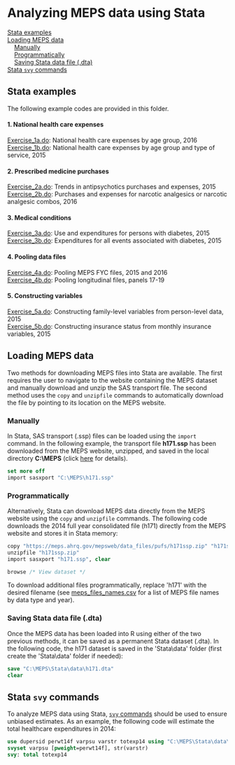 # Analyzing MEPS data using Stata

[Stata examples](#stata-examples)<br>
[Loading MEPS data](#loading-meps-data)<br>
&nbsp; &nbsp; [Manually](#manually)<br>
&nbsp; &nbsp; [Programmatically](#programmatically)<br>
&nbsp; &nbsp; [Saving Stata data file (.dta)](#saving-stata-data-file-dta)<br>
[Stata `svy` commands](#stata-svy-commands)<br>


## Stata examples

The following example codes are provided in this folder.

#### 1. National health care expenses
[Exercise_1a.do](Exercise_1a.do): National health care expenses by age group, 2016
<br>
[Exercise_1b.do](Exercise_1b.do): National health care expenses by age group and type of service, 2015
<br>

#### 2. Prescribed medicine purchases
[Exercise_2a.do](Exercise_2a.do): Trends in antipsychotics purchases and expenses, 2015
<br>
[Exercise_2b.do](Exercise_2b.do): Purchases and expenses for narcotic analgesics or narcotic analgesic combos, 2016

#### 3. Medical conditions
[Exercise_3a.do](Exercise_3a.do): Use and expenditures for persons with diabetes, 2015
<br>
[Exercise_3b.do](Exercise_3b.do): Expenditures for all events associated with diabetes, 2015
<br>

#### 4. Pooling data files
[Exercise_4a.do](Exercise_4a.do): Pooling MEPS FYC files, 2015 and 2016
<br>
[Exercise_4b.do](Exercise_4b.do): Pooling longitudinal files, panels 17-19

#### 5. Constructing variables
[Exercise_5a.do](Exercise_5a.do): Constructing family-level variables from person-level data, 2015
<br>
[Exercise_5b.do](Exercise_5b.do): Constructing insurance status from monthly insurance variables, 2015


## Loading MEPS data

Two methods for downloading MEPS files into Stata are available. The first requires the user to navigate to the website containing the MEPS dataset and manually download and unzip the SAS transport file. The second method uses the `copy` and `unzipfile` commands to automatically download the file by pointing to its location on the MEPS website.

### Manually

In Stata, SAS transport (.ssp) files can be loaded using the `import` command. In the following example, the transport file <b>h171.ssp</b> has been downloaded from the MEPS website, unzipped, and saved in the local directory <b>C:\MEPS</b> (click [here](../README.md#accessing-meps-hc-data) for details).
``` stata
set more off
import sasxport "C:\MEPS\h171.ssp"
```

### Programmatically

Alternatively, Stata can download MEPS data directly from the MEPS website using the `copy` and `unzipfile` commands. The following code downloads the 2014 full year consolidated file (h171) directly from the MEPS website and stores it in Stata memory:

``` stata
copy "https://meps.ahrq.gov/mepsweb/data_files/pufs/h171ssp.zip" "h171ssp.zip"
unzipfile "h171ssp.zip"
import sasxport "h171.ssp", clear

browse /* View dataset */
```
To download additional files programmatically, replace 'h171' with the desired filename (see [meps_files_names.csv](https://github.com/HHS-AHRQ/MEPS/blob/master/Quick_Reference_Guides/meps_file_names.csv) for a list of MEPS file names by data type and year).

### Saving Stata data file (.dta)

Once the MEPS data has been loaded into R using either of the two previous methods, it can be saved as a permanent Stata dataset (.dta). In the following code,  the h171 dataset is saved in the 'Stata\data' folder (first create the 'Stata\data' folder if needed):
``` Stata
save "C:\MEPS\Stata\data\h171.dta"
clear
```

## Stata `svy` commands
To analyze MEPS data using Stata, [`svy` commands](http://www.stata.com/manuals13/svysvyestimation.pdf) should be used to ensure unbiased estimates. As an example, the following code will estimate the total healthcare expenditures in 2014:
``` stata
use dupersid perwt14f varpsu varstr totexp14 using "C:\MEPS\Stata\data\h171.dta", clear
svyset varpsu [pweight=perwt14f], str(varstr)
svy: total totexp14
```
